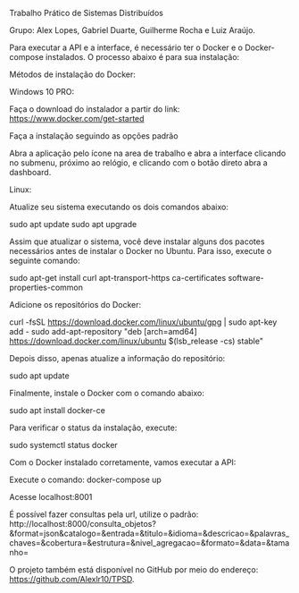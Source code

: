 Trabalho Prático de Sistemas Distribuídos

Grupo: Alex Lopes, Gabriel Duarte, Guilherme Rocha e Luiz Araújo.

Para executar a API e a interface, é necessário ter o Docker e o Docker-compose instalados. O processo abaixo é para sua instalação:

Métodos de instalação do Docker: 

Windows 10 PRO:

Faça o download do instalador a partir do link: https://www.docker.com/get-started

Faça a instalação seguindo as opções padrão

Abra a aplicação pelo ícone na area de trabalho e abra a interface clicando no submenu, próximo ao relógio, e clicando com o botão direto abra a dashboard.


Linux:

Atualize seu sistema executando os dois comandos abaixo:

sudo apt update
sudo apt upgrade

Assim que atualizar o sistema, você deve instalar alguns dos pacotes necessários antes de instalar o Docker no Ubuntu. Para isso, execute o seguinte comando:

sudo apt-get install curl apt-transport-https ca-certificates software-properties-common

Adicione os repositórios do Docker:

curl -fsSL https://download.docker.com/linux/ubuntu/gpg | sudo apt-key add -
sudo add-apt-repository "deb [arch=amd64] https://download.docker.com/linux/ubuntu $(lsb_release -cs) stable"

Depois disso, apenas atualize a informação do repositório:

sudo apt update

Finalmente, instale o Docker com o comando abaixo:

sudo apt install docker-ce

Para verificar o status da instalação, execute:

sudo systemctl status docker


Com o Docker instalado corretamente, vamos executar a API:

Execute o comando: docker-compose up

Acesse localhost:8001

É possível fazer consultas pela url, utilize o padrão: http://localhost:8000/consulta_objetos?&format=json&catalogo=&entrada=&titulo=&idioma=&descricao=&palavras_chaves=&cobertura=&estrutura=&nivel_agregacao=&formato=&data=&tamanho=

O projeto também está disponível no GitHub por meio do endereço: https://github.com/Alexlr10/TPSD.
